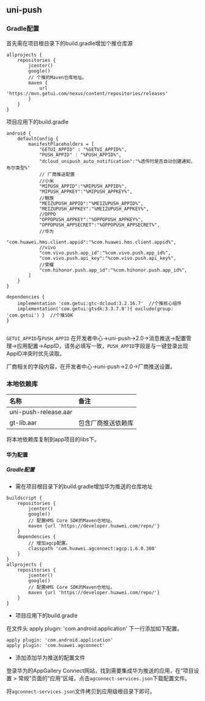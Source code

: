 ## uni-push

### Gradle配置

首先需在项目根目录下的build.gradle增加个推仓库源

```
allprojects {
	repositories {
		jcenter()
		google()
        // 个推的Maven仓库地址。
        maven { 
            url 'https://mvn.getui.com/nexus/content/repositories/releases' 
        }
	}
}
```

项目应用下的build.gradle

```
android {
    defaultConfig {
        manifestPlaceholders = [
            "GETUI_APPID" : "%GETUI_APPID%",
            "PUSH_APPID" : "%PUSH_APPID%",
            "dcloud_unipush_auto_notification":"%透传时是否自动创建通知，布尔类型%"
            // 厂商推送配置
            //小米
            "MIPUSH_APPID":"%MIPUSH_APPID%",
            "MIPUSH_APPKEY":"%MIPUSH_APPKEY%",
            //魅族
            "MEIZUPUSH_APPID":"%MEIZUPUSH_APPID%",
            "MEIZUPUSH_APPKEY":"%MEIZUPUSH_APPKEY%",
            //OPPO
            "OPPOPUSH_APPKEY":"%OPPOPUSH_APPKEY%",
            "OPPOPUSH_APPSECRET":"%OPPOPUSH_APPSECRET%",
            //华为
            "com.huawei.hms.client.appid":"%com.huawei.hms.client.appid%",
            //vivo
            "com.vivo.push.app_id":"%com.vivo.push.app_id%",
            "com.vivo.push.api_key":"%com.vivo.push.api_key%",
            //荣耀
            "com.hihonor.push.app_id":"%com.hihonor.push.app_id%",
        ]
    }
}

dependencies {
    implementation 'com.getui:gtc-dcloud:3.2.16.7'  //个推核心组件
    implementation('com.getui:gtsdk:3.3.7.0'){ exclude(group: 'com.getui') }  //个推SDK
}


```
`GETUI_APPID`与`PUSH_APPID` 在开发者中心->uni-push->2.0->消息推送->配置管理->应用配置->AppID，请务必填写一致，`PUSH_APPID`字段是与一键登录出现AppID冲突时优先读取。

厂商相关的字段内容，在开发者中心->uni-push->2.0->厂商推送设置。


### 本地依赖库

|名称                   |备注|
|:--				    |:--|
|uni-push-release.aar   ||
|gt-lib.aar             | 包含厂商推送依赖库|

将本地依赖库复制到app项目的libs下。


#### 华为配置


##### Gradle配置

* 需在项目根目录下的build.gradle增加华为推送的仓库地址
```
buildscript {
	repositories {
		jcenter()
		google()
		// 配置HMS Core SDK的Maven仓地址。
		maven {url 'https://developer.huawei.com/repo/'}
	}
	dependencies {
		// 增加agcp配置。
		classpath 'com.huawei.agconnect:agcp:1.6.0.300'
	}
}
allprojects {
	repositories {
		jcenter()
		google()
		// 配置HMS Core SDK的Maven仓地址。
		maven {url 'https://developer.huawei.com/repo/'}
	}
}
```

* 项目应用下的build.gradle

在文件头 apply plugin: 'com.android.application' 下一行添加如下配置。


```
apply plugin: 'com.android.application'
apply plugin: 'com.huawei.agconnect'
```

* 添加添加华为推送的配置文件

登录华为的AppGallery Connect网站，找到需要集成华为推送的应用，在“项目设置 > 常规”页面的“应用”区域，点击`agconnect-services.json`下载配置文件。


将`agconnect-services.json`文件拷贝到应用级根目录下即可。



